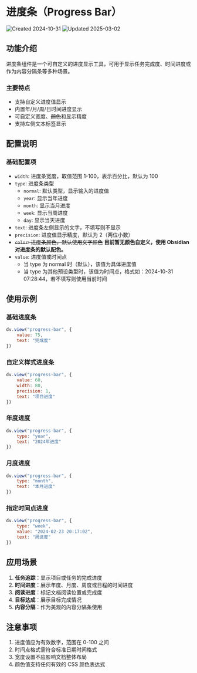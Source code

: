 # 进度条（Progress Bar）

![Created 2024-10-31](https://img.shields.io/badge/Created-2024--10--31-orange?style=flat-square&scale=1.5)
![Updated 2025-03-02](https://img.shields.io/badge/Updated-2025--03--02-blue?style=flat-square&scale=1.5)

## 功能介绍
进度条组件是一个可自定义的进度显示工具，可用于显示任务完成度、时间进度或作为内容分隔条等多种场景。

### 主要特点
- 支持自定义进度值显示
- 内置年/月/周/日时间进度显示
- 可自定义宽度、~~颜色~~和显示精度
- 支持左侧文本标签显示

## 配置说明

### 基础配置项
- `width`: 进度条宽度，取值范围 1-100，表示百分比，默认为 100
- `type`: 进度条类型
  - `normal`: 默认类型，显示输入的进度值
  - `year`: 显示当年进度
  - `month`: 显示当月进度
  - `week`: 显示当周进度
  - `day`: 显示当天进度
- `text`: 进度条左侧显示的文字，不填写则不显示
- `precision`: 进度值显示精度，默认为 2（两位小数）
- ~~`color`: 进度条颜色，默认使用文字颜色~~ **目前暂无颜色自定义，使用 Obsidian 对进度条的默认配色。**
- `value`: 进度值或时间点
  - 当 type 为 normal 时（默认），该值为具体进度值
  - 当 type 为其他预设类型时，该值为时间点，格式如：2024-10-31 07:28:44，若不填写则使用当前时间

## 使用示例

### 基础进度条
```javascript
dv.view("progress-bar", {
    value: 75,
    text: "完成度"
})
```

### 自定义样式进度条
```javascript
dv.view("progress-bar", {
    value: 60,
    width: 80,
    precision: 1,
    text: "项目进度"
})
```

### 年度进度
```javascript
dv.view("progress-bar", {
    type: "year",
    text: "2024年进度"
})
```

### 月度进度
```javascript
dv.view("progress-bar", {
    type: "month",
    text: "本月进度"
})
```

### 指定时间点进度
```javascript
dv.view("progress-bar", {
    type: "week",
    value: "2024-02-23 20:17:02",
    text: "周进度"
})
```

## 应用场景

1. **任务追踪**：显示项目或任务的完成进度
2. **时间进度**：展示年度、月度、周度或日程的时间进度
3. **阅读进度**：标记文档阅读位置或完成度
4. **目标达成**：展示目标完成情况
5. **内容分隔**：作为美观的内容分隔条使用

## 注意事项

1. 进度值应为有效数字，范围在 0-100 之间
2. 时间点格式需符合标准日期时间格式
3. 宽度设置不应影响文档整体布局
4. 颜色值支持任何有效的 CSS 颜色表达式